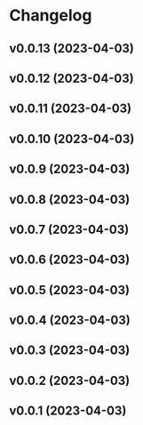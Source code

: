 # Changelog

<!--next-version-placeholder-->

## v0.0.13 (2023-04-03)


## v0.0.12 (2023-04-03)


## v0.0.11 (2023-04-03)


## v0.0.10 (2023-04-03)


## v0.0.9 (2023-04-03)


## v0.0.8 (2023-04-03)


## v0.0.7 (2023-04-03)


## v0.0.6 (2023-04-03)


## v0.0.5 (2023-04-03)


## v0.0.4 (2023-04-03)


## v0.0.3 (2023-04-03)


## v0.0.2 (2023-04-03)


## v0.0.1 (2023-04-03)


